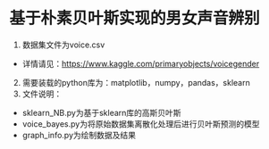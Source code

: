 # 基于朴素贝叶斯实现的男女声音辨别  
1. 数据集文件为voice.csv  
* 详情请见：https://www.kaggle.com/primaryobjects/voicegender  
2. 需要装载的python库为：matplotlib，numpy，pandas，sklearn  
3. 文件说明：  
  - sklearn_NB.py为基于sklearn库的高斯贝叶斯  
  - voice_bayes.py为将原始数据集离散化处理后进行贝叶斯预测的模型  
  - graph_info.py为绘制数据及结果  
